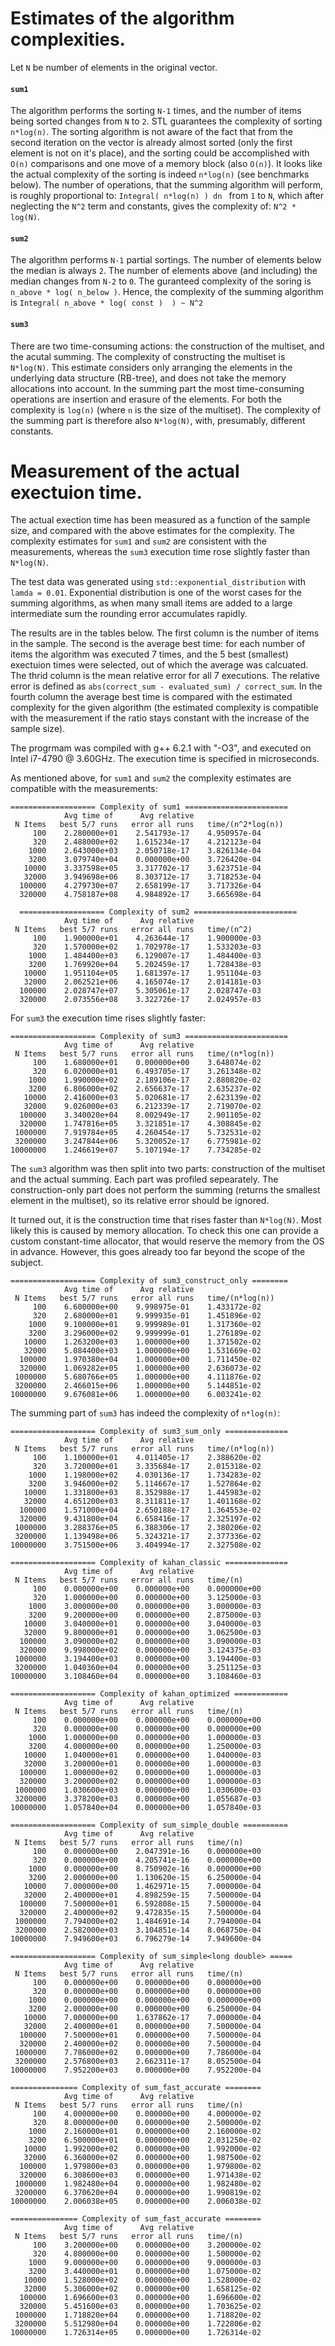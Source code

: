 # Estimates of the algorithm complexities.

Let `N` be number of elements in the original vector. 
#### `sum1`
The algorithm performs the sorting `N-1` times, and the number of items being sorted changes from `N` to `2`. STL guarantees the complexity of sorting ` n*log(n)`. The sorting algorithm is not aware of the fact that from the second iteration on the vector is already almost sorted (only the first element is not on it's place), and the sorting could be accomplished with `O(n)` comparisons and one move of a memory block (also `O(n)`). It looks like the actual complexity of the sorting is indeed `n*log(n)` (see benchmarks below). 
The number of operations, that the summing algorithm will perform, is roughly proportional to:
`Integral( n*log(n) ) dn ` from `1` to `N`,  which after neglecting the `N^2` term and constants, gives the complexity of: 
`N^2 * log(N)`.

#### `sum2`
The algorithm performs `N-1` partial sortings. The number of elements below the median is always `2`. The number of elements above (and including) the median changes from `N-2` to `0`. The guranteed complexity of the soring is 
`n_above * log( n_below )`.
Hence, the complexity of the summing algorithm is 
`Integral( n_above * log( const )  ) ~ N^2`

#### `sum3`
There are two time-consuming actions: the construction of the multiset, and the acutal summing. The complexity of constructing the multiset is `N*log(N)`. This estimate considers only arranging the elements in the underlying data structure (RB-tree), and does not take the memory allocations into account. 
In the summing part the most time-consuming operations are insertion and erasure of the elements. For both the complexity is `log(n)` (where `n` is the size of the multiset). The complexity of the summing part is therefore also `N*log(N)`, with, presumably, different constants.

# Measurement of the actual exectuion time.
The actual exection time has been measured as a function of the sample size, and compared with the above estimates for the complexity. The complexity estimates for `sum1` and `sum2` are consistent with the measurements, whereas the `sum3` execution time rose slightly faster than `N*log(N)`. 

The test data was generated using `std::exponential_distribution` with `lamda = 0.01`. Exponential distribution is one of the worst cases for the summing algorithms, as when many small items are added to a large intermediate sum the rounding error accumulates rapidly.

The results are in the tables below. 
The first column is the number of items in the sample.
The second is the average best time: for each number of items the algorithm was executed 7 times, and the 5 best (smallest) exectuion times were selected, out of which the average was calcuated.
The thrid column is the mean relative error for all 7 executions. The relative error is defined as `abs(correct_sum - evaluated_sum) / correct_sum`.
In the fourth column the average best time is compared with the estimated complexity for the given algorithm (the estimated complexity is compatible with the measurement if the ratio stays constant with the increase of the sample size).

The progrmam was compiled with g++ 6.2.1 with "-O3", and executed on Intel i7-4790 @ 3.60GHz. The execution time is specified in microseconds. 

As mentioned above, for `sum1` and `sum2` the complexity estimates are compatible with the measurements:

```
=================== Complexity of sum1 =======================
            Avg time of      Avg relative 
 N Items   best 5/7 runs   error all runs   time/(n^2*log(n))
     100    2.280000e+01    2.541793e-17    4.950957e-04
     320    2.488000e+02    1.615234e-17    4.212123e-04
    1000    2.643000e+03    2.050718e-17    3.826134e-04
    3200    3.079740e+04    0.000000e+00    3.726420e-04
   10000    3.337598e+05    3.317702e-17    3.623751e-04
   32000    3.949698e+06    8.303712e-17    3.718253e-04
  100000    4.279730e+07    2.658199e-17    3.717326e-04
  320000    4.758187e+08    4.984892e-17    3.665698e-04
```
```  
  =================== Complexity of sum2 =======================
            Avg time of      Avg relative 
 N Items   best 5/7 runs   error all runs   time/(n^2)
     100    1.900000e+01    4.263644e-17    1.900000e-03
     320    1.570000e+02    1.702978e-17    1.533203e-03
    1000    1.484400e+03    6.129007e-17    1.484400e-03
    3200    1.769920e+04    5.202459e-17    1.728438e-03
   10000    1.951104e+05    1.681397e-17    1.951104e-03
   32000    2.062521e+06    4.165074e-17    2.014181e-03
  100000    2.028747e+07    5.305061e-17    2.028747e-03
  320000    2.073556e+08    3.322726e-17    2.024957e-03
```

For `sum3` the execution time rises slightly faster:
```
=================== Complexity of sum3 =======================
            Avg time of      Avg relative 
 N Items   best 5/7 runs   error all runs   time/(n*log(n))
     100    1.680000e+01    0.000000e+00    3.648074e-02
     320    6.020000e+01    6.493705e-17    3.261348e-02
    1000    1.990000e+02    2.189106e-17    2.880820e-02
    3200    6.806000e+02    2.656637e-17    2.635237e-02
   10000    2.416000e+03    5.020681e-17    2.623139e-02
   32000    9.026000e+03    6.212339e-17    2.719070e-02
  100000    3.340020e+04    8.002949e-17    2.901105e-02
  320000    1.747816e+05    3.321851e-17    4.308845e-02
 1000000    7.919784e+05    4.260454e-17    5.732531e-02
 3200000    3.247844e+06    5.320052e-17    6.775981e-02
10000000    1.246619e+07    5.107194e-17    7.734285e-02
```

The `sum3` algorithm was then split into two parts: construction of the multiset and the actual summing. Each part was profiled sepearately. The construction-only part does not perform the summing (returns the smallest element in the multiset), so its relative error should be ignored. 

It turned out, it is the construction time that rises faster than `N*log(N)`. Most likely this is caused by memory allocation. To check this one can provide a custom constant-time allocator, that would reserve the memory from the OS in advance. However, this goes already too far beyond the scope of the subject.
```
=================== Complexity of sum3_construct_only ========
            Avg time of      Avg relative 
 N Items   best 5/7 runs   error all runs   time/(n*log(n))
     100    6.600000e+00    9.998975e-01    1.433172e-02
     320    2.680000e+01    9.999935e-01    1.451896e-02
    1000    9.100000e+01    9.999989e-01    1.317360e-02
    3200    3.296000e+02    9.999999e-01    1.276189e-02
   10000    1.263200e+03    1.000000e+00    1.371502e-02
   32000    5.084400e+03    1.000000e+00    1.531669e-02
  100000    1.970380e+04    1.000000e+00    1.711450e-02
  320000    1.069282e+05    1.000000e+00    2.636073e-02
 1000000    5.680766e+05    1.000000e+00    4.111876e-02
 3200000    2.466015e+06    1.000000e+00    5.144851e-02
10000000    9.676081e+06    1.000000e+00    6.003241e-02
```

The summing part of `sum3` has indeed the complexity of `n*log(n)`:
```
=================== Complexity of sum3_sum_only ==============
            Avg time of      Avg relative 
 N Items   best 5/7 runs   error all runs   time/(n*log(n))
     100    1.100000e+01    4.011405e-17    2.388620e-02
     320    3.720000e+01    3.335684e-17    2.015318e-02
    1000    1.198000e+02    4.030136e-17    1.734283e-02
    3200    3.946000e+02    5.114667e-17    1.527864e-02
   10000    1.331800e+03    8.352988e-17    1.445983e-02
   32000    4.651200e+03    8.311811e-17    1.401168e-02
  100000    1.571000e+04    2.650188e-17    1.364553e-02
  320000    9.431800e+04    6.658416e-17    2.325197e-02
 1000000    3.288376e+05    6.388306e-17    2.380206e-02
 3200000    1.139498e+06    5.324321e-17    2.377336e-02
10000000    3.751500e+06    3.404994e-17    2.327508e-02
```




```
=================== Complexity of kahan_classic ==============
            Avg time of      Avg relative 
 N Items   best 5/7 runs   error all runs   time/(n)
     100    0.000000e+00    0.000000e+00    0.000000e+00
     320    1.000000e+00    0.000000e+00    3.125000e-03
    1000    3.000000e+00    0.000000e+00    3.000000e-03
    3200    9.200000e+00    0.000000e+00    2.875000e-03
   10000    3.040000e+01    0.000000e+00    3.040000e-03
   32000    9.800000e+01    0.000000e+00    3.062500e-03
  100000    3.090000e+02    0.000000e+00    3.090000e-03
  320000    9.998000e+02    0.000000e+00    3.124375e-03
 1000000    3.194400e+03    0.000000e+00    3.194400e-03
 3200000    1.040360e+04    0.000000e+00    3.251125e-03
10000000    3.108460e+04    0.000000e+00    3.108460e-03

=================== Complexity of kahan_optimized ============
            Avg time of      Avg relative 
 N Items   best 5/7 runs   error all runs   time/(n)
     100    0.000000e+00    0.000000e+00    0.000000e+00
     320    0.000000e+00    0.000000e+00    0.000000e+00
    1000    1.000000e+00    0.000000e+00    1.000000e-03
    3200    4.000000e+00    0.000000e+00    1.250000e-03
   10000    1.040000e+01    0.000000e+00    1.040000e-03
   32000    3.200000e+01    0.000000e+00    1.000000e-03
  100000    1.000000e+02    0.000000e+00    1.000000e-03
  320000    3.200000e+02    0.000000e+00    1.000000e-03
 1000000    1.030600e+03    0.000000e+00    1.030600e-03
 3200000    3.378200e+03    0.000000e+00    1.055687e-03
10000000    1.057840e+04    0.000000e+00    1.057840e-03

=================== Complexity of sum_simple_double ==========
            Avg time of      Avg relative 
 N Items   best 5/7 runs   error all runs   time/(n)
     100    0.000000e+00    2.047391e-16    0.000000e+00
     320    0.000000e+00    4.205741e-16    0.000000e+00
    1000    0.000000e+00    8.750902e-16    0.000000e+00
    3200    2.000000e+00    1.130620e-15    6.250000e-04
   10000    7.000000e+00    1.462971e-15    7.000000e-04
   32000    2.400000e+01    4.898259e-15    7.500000e-04
  100000    7.500000e+01    6.592808e-15    7.500000e-04
  320000    2.400000e+02    9.472835e-15    7.500000e-04
 1000000    7.794000e+02    1.484691e-14    7.794000e-04
 3200000    2.582000e+03    3.104851e-14    8.068750e-04
10000000    7.949600e+03    6.796279e-14    7.949600e-04

=================== Complexity of sum_simple<long double> =====
            Avg time of      Avg relative 
 N Items   best 5/7 runs   error all runs   time/(n)
     100    0.000000e+00    0.000000e+00    0.000000e+00
     320    0.000000e+00    0.000000e+00    0.000000e+00
    1000    0.000000e+00    0.000000e+00    0.000000e+00
    3200    2.000000e+00    0.000000e+00    6.250000e-04
   10000    7.000000e+00    1.637862e-17    7.000000e-04
   32000    2.400000e+01    0.000000e+00    7.500000e-04
  100000    7.500000e+01    0.000000e+00    7.500000e-04
  320000    2.400000e+02    0.000000e+00    7.500000e-04
 1000000    7.786000e+02    0.000000e+00    7.786000e-04
 3200000    2.576800e+03    2.662311e-17    8.052500e-04
10000000    7.952200e+03    0.000000e+00    7.952200e-04

=============== Complexity of sum_fast_accurate ========
            Avg time of      Avg relative 
 N Items   best 5/7 runs   error all runs   time/(n)
     100    4.000000e+00    0.000000e+00    4.000000e-02
     320    8.000000e+00    0.000000e+00    2.500000e-02
    1000    2.160000e+01    0.000000e+00    2.160000e-02
    3200    6.500000e+01    0.000000e+00    2.031250e-02
   10000    1.992000e+02    0.000000e+00    1.992000e-02
   32000    6.360000e+02    0.000000e+00    1.987500e-02
  100000    1.979800e+03    0.000000e+00    1.979800e-02
  320000    6.308600e+03    0.000000e+00    1.971438e-02
 1000000    1.982480e+04    0.000000e+00    1.982480e-02
 3200000    6.370620e+04    0.000000e+00    1.990819e-02
10000000    2.006038e+05    0.000000e+00    2.006038e-02

=============== Complexity of sum_fast_accurate ========
            Avg time of      Avg relative 
 N Items   best 5/7 runs   error all runs   time/(n)
     100    3.200000e+00    0.000000e+00    3.200000e-02
     320    4.800000e+00    0.000000e+00    1.500000e-02
    1000    9.000000e+00    0.000000e+00    9.000000e-03
    3200    3.440000e+01    0.000000e+00    1.075000e-02
   10000    1.528000e+02    0.000000e+00    1.528000e-02
   32000    5.306000e+02    0.000000e+00    1.658125e-02
  100000    1.696600e+03    0.000000e+00    1.696600e-02
  320000    5.451600e+03    0.000000e+00    1.703625e-02
 1000000    1.718820e+04    0.000000e+00    1.718820e-02
 3200000    5.512980e+04    0.000000e+00    1.722806e-02
10000000    1.726314e+05    0.000000e+00    1.726314e-02
```



